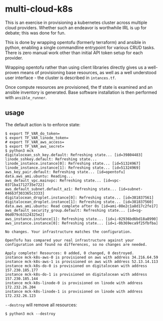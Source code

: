 # multi-cloud-k8s

This is an exercise in provisioning a kubernetes cluster across multiple cloud providers.  Whether such an endeavor is worthwhile IRL is up for debate; this was done for fun.

This is done by wrapping opentofu (formerly terraform) and ansible in python, enabling a single commandline entrypoint for various CRUD tasks.  There is zero manual work other than initial API token setup for each provider.

Wrapping opentofu rather than using client libraries directly gives us a well-proven means of provisioning base resources, as well as a well understood user interface - the cluster is described in `intances.tf`.

Once compute resources are provisioned, the tf state is examined and an ansible inventory is generated.  Base software installation is then performed with `ansible_runner`.

## usage

The default action is to enforce state:

```
$ export TF_VAR_do_token=
$ export TF_VAR_linode_token=
# export TF_VAR_aws_access=
$ export TF_VAR_aws_secret=
$ python3 mck
digitalocean_ssh_key.default: Refreshing state... [id=39804483]
linode_sshkey.default: Refreshing state...
linode_instance.instance[0]: Refreshing state... [id=51324967]
linode_instance.instance[1]: Refreshing state... [id=51324969]
aws_key_pair.default: Refreshing state... [id=opentofu]
data.aws_ami.ubuntu: Reading...
aws_default_vpc.mainvpc: Refreshing state... [id=vpc-0371ba1712735e722]
aws_default_subnet.default_az1: Refreshing state... [id=subnet-046b3f303365c3333]
digitalocean_droplet.instance[0]: Refreshing state... [id=381837561]
digitalocean_droplet.instance[1]: Refreshing state... [id=381837560]
data.aws_ami.ubuntu: Read complete after 0s [id=ami-08e2c1a8d17c2fe17]
aws_default_security_group.default: Refreshing state... [id=sg-06d079c63124325e2]
aws_instance.instance[1]: Refreshing state... [id=i-02936bd6bd18a8990]
aws_instance.instance[0]: Refreshing state... [id=i-0b369eca9f25fbfba]

No changes. Your infrastructure matches the configuration.

OpenTofu has compared your real infrastructure against your configuration and found no differences, so no changes are needed.

Apply complete! Resources: 0 added, 0 changed, 0 destroyed.
instance mck-k8s-aws-0 is provisioned on aws with address 34.216.64.59
instance mck-k8s-aws-1 is provisioned on aws with address 52.13.14.113
instance mck-k8s-do-0 is provisioned on digitalocean with address 157.230.185.177
instance mck-k8s-do-1 is provisioned on digitalocean with address 157.230.185.144
instance mck-k8s-linode-0 is provisioned on linode with address 172.232.26.204
instance mck-k8s-linode-1 is provisioned on linode with address 172.232.26.123
```

`--destroy` will remove all resources:

```
$ python3 mck --destroy
```
